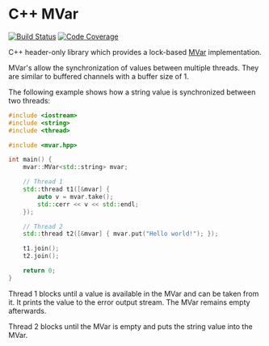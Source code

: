# C++ MVar

[![Build Status](https://travis-ci.org/tdauth/cpp-mvar.svg?branch=master)](https://travis-ci.org/tdauth/cpp-mvar)
[![Code Coverage](https://img.shields.io/codecov/c/github/tdauth/cpp-mvar/master.svg)](https://codecov.io/github/tdauth/cpp-mvar?branch=master)

C++ header-only library which provides a lock-based [MVar](http://hackage.haskell.org/package/base-4.12.0.0/docs/Control-Concurrent-MVar.html) implementation.

MVar's allow the synchronization of values between multiple threads.
They are similar to buffered channels with a buffer size of 1.

The following example shows how a string value is synchronized between two threads:
```cpp
#include <iostream>
#include <string>
#include <thread>

#include <mvar.hpp>

int main() {
	mvar::MVar<std::string> mvar;

	// Thread 1
	std::thread t1([&mvar] {
		auto v = mvar.take();
		std::cerr << v << std::endl;
	});

	// Thread 2
	std::thread t2([&mvar] { mvar.put("Hello world!"); });

	t1.join();
	t2.join();

	return 0;
}
```

Thread 1 blocks until a value is available in the MVar and can be taken from it.
It prints the value to the error output stream.
The MVar remains empty afterwards.

Thread 2 blocks until the MVar is empty and puts the string value into the MVar.